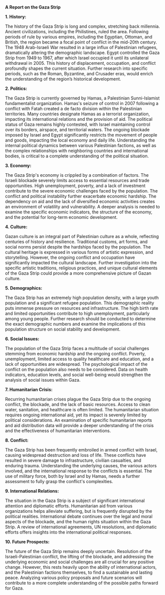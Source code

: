 **A Report on the Gaza Strip**

**1. History:**

The history of the Gaza Strip is long and complex, stretching back millennia.  Ancient civilizations, including the Philistines, ruled the area.  Following periods of rule by various empires, including the Egyptian, Ottoman, and British, the region became a focal point of conflict in the mid-20th century.  The 1948 Arab-Israeli War resulted in a large influx of Palestinian refugees, dramatically altering the demographic landscape.  Egypt controlled the Gaza Strip from 1949 to 1967, after which Israel occupied it until its unilateral withdrawal in 2005.  This history of displacement, occupation, and conflict profoundly shapes the current situation.  Further research into specific periods, such as the Roman, Byzantine, and Crusader eras, would enrich the understanding of the region’s historical development.

**2. Politics:**

The Gaza Strip is currently governed by Hamas, a Palestinian Sunni-Islamist fundamentalist organization.  Hamas's seizure of control in 2007 following a conflict with Fatah created a de facto division within the Palestinian territories.  Many countries designate Hamas as a terrorist organization, impacting its international relations and the provision of aid. The political status of Gaza remains highly contested, with Israel maintaining control over its borders, airspace, and territorial waters.  The ongoing blockade imposed by Israel and Egypt significantly restricts the movement of people and goods, impacting the local economy and daily life.  Understanding the internal political dynamics between various Palestinian factions, as well as the complex relationships with neighboring countries and international bodies, is critical to a complete understanding of the political situation.

**3. Economy:**

The Gaza Strip's economy is crippled by a combination of factors.  The Israeli blockade severely limits access to essential resources and trade opportunities.  High unemployment, poverty, and a lack of investment contribute to the severe economic challenges faced by the population.  The conflict and political instability further exacerbate economic hardship.  The dependency on aid and the lack of diversified economic activities creates an environment of volatility and vulnerability.  A deeper analysis is needed to examine the specific economic indicators, the structure of the economy, and the potential for long-term economic development.

**4. Culture:**

Gazan culture is an integral part of Palestinian culture as a whole, reflecting centuries of history and resilience.  Traditional customs, art forms, and social norms persist despite the hardships faced by the population.  The cultural heritage is expressed in various forms of artistic expression, and storytelling. However,  the ongoing conflict and occupation have significantly impacted the cultural landscape. Further investigation into the specific artistic traditions, religious practices, and unique cultural elements of the Gaza Strip could provide a more comprehensive picture of Gazan culture.

**5. Demographics:**

The Gaza Strip has an extremely high population density, with a large youth population and a significant refugee population. This demographic reality puts immense pressure on resources and infrastructure. The high birth rate and limited opportunities contribute to high unemployment, particularly among young people. Further research should be conducted to determine the exact demographic numbers and examine the implications of this population structure on social stability and development.

**6. Social Issues:**

The population of the Gaza Strip faces a multitude of social challenges stemming from economic hardship and the ongoing conflict.   Poverty, unemployment, limited access to quality healthcare and education, and a lack of opportunities are widespread.  The psychological impact of the conflict on the population also needs to be considered.  Data on health indicators, education levels, and social well-being would strengthen the analysis of social issues within Gaza.


**7. Humanitarian Crisis:**

Recurring humanitarian crises plague the Gaza Strip due to the ongoing conflict, the blockade, and the lack of basic resources.  Access to clean water, sanitation, and healthcare is often limited.  The humanitarian situation requires ongoing international aid, yet its impact is severely limited by political considerations.  An examination of specific humanitarian reports and aid distribution data will provide a deeper understanding of the crisis and the effectiveness of humanitarian interventions.

**8. Conflict:**

The Gaza Strip has been frequently embroiled in armed conflict with Israel, causing widespread destruction and loss of life.  These conflicts have resulted in severe damage to infrastructure, civilian casualties, and enduring trauma.  Understanding the underlying causes, the various actors involved, and the international response to the conflicts is essential.  The use of military force, both by Israel and by Hamas, needs a further assessment to fully grasp the conflict's complexities.


**9. International Relations:**

The situation in the Gaza Strip is a subject of significant international attention and diplomatic efforts.  Humanitarian aid from various organizations helps alleviate suffering, but is frequently disrupted by the political realities.  International debate continues over the legal and moral aspects of the blockade, and the human rights situation within the Gaza Strip.  A review of international agreements, UN resolutions, and diplomatic efforts offers insights into the international political responses.

**10. Future Prospects:**

The future of the Gaza Strip remains deeply uncertain.  Resolution of the Israeli-Palestinian conflict, the lifting of the blockade, and addressing the underlying economic and social challenges are all crucial for any positive change.  However, this rests heavily upon the ability of international actors, and the Palestinian factions themselves, to find a sustainable and lasting peace.  Analyzing various policy proposals and future scenarios will contribute to a more complete understanding of the possible paths forward for Gaza.